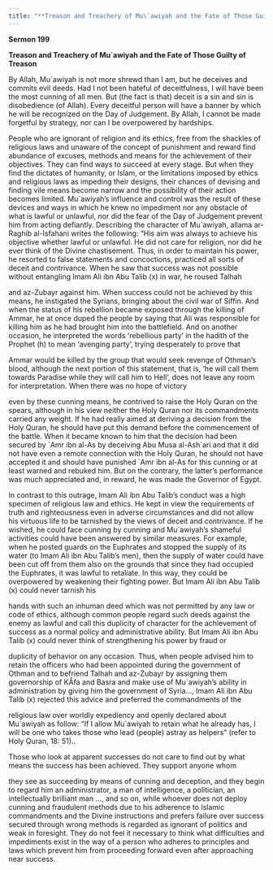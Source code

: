 ```yaml
---
title: "**Treason and Treachery of Mu\`awiyah and the Fate of Those Guilty of Treason**" 
---
```

**Sermon 199**

**Treason and Treachery of Mu\`awiyah and the Fate of Those Guilty of Treason**

By Allah, Mu\`awiyah is not more shrewd than I am, but he deceives and commits evil deeds\. Had I not been hateful of deceitfulness, I will have been the most cunning of all men\. But \(the fact is that\) deceit is a sin and sin is disobedience \(of Allah\)\. Every deceitful person will have a banner by which he will be recognized on the Day of Judgement\. By Allah, I cannot be made forgetful by strategy, nor can I be overpowered by hardships\.

People who are ignorant of religion and its ethics, free from the shackles of religious laws and unaware of the concept of punishment and reward find abundance of excuses, methods and means for the achievement of their objectives\. They can find ways to succeed at every stage\. But when they find the dictates of humanity, or Islam, or the limitations imposed by ethics and religious laws as impeding their designs, their chances of devising and finding vile means become narrow and the possibility of their action becomes limited\. Mu\`awiyah’s influence and control was the result of these devices and ways in which he knew no impediment nor any obstacle of what is lawful or unlawful, nor did the fear of the Day of Judgement prevent him from acting defiantly\. Describing the character of Mu\`awiyah, allama ar\-Raghib al\-Isfahani writes the following: “His aim was always to achieve his objective whether lawful or unlawful\. He did not care for religion, nor did he ever think of the Divine chastisement\. Thus, in order to maintain his power, he resorted to false statements and concoctions, practiced all sorts of deceit and contrivance\. When he saw that success was not possible without entangling Imam Ali ibn Abu Talib \(x\) in war, he roused Talhah

and az\-Zubayr against him\. When success could not be achieved by this means, he instigated the Syrians, bringing about the civil war of Siffin\. And when the status of his rebellion became exposed through the killing of Ammar, he at once duped the people by saying that Ali was responsible for killing him as he had brought him into the battlefield\. And on another occasion, he interpreted the words ‘rebellious party’ in the hadith of the Prophet \(h\) to mean ‘avenging party’, trying desperately to prove that

Ammar would be killed by the group that would seek revenge of Othman’s blood, although the next portion of this statement, that is, ‘he will call them towards Paradise while they will call him to Hell’, does not leave any room for interpretation\. When there was no hope of victory

<a id="page680"></a>even by these cunning means, he contrived to raise the Holy Quran on the spears, although in his view neither the Holy Quran nor its commandments carried any weight\. If he had really aimed at deriving a decision from the Holy Quran, he should have put this demand before the commencement of the battle\. When it became known to him that the decision had been secured by \`Amr ibn al\-As by deceiving Abu Musa al\-Ash\`ari and that it did not have even a remote connection with the Holy Quran, he should not have accepted it and should have punished \`Amr ibn al\-As for this cunning or at least warned and rebuked him\. But on the contrary, the latter’s performance was much appreciated and, in reward, he was made the Governor of Egypt\.

In contrast to this outrage, Imam Ali ibn Abu Talib’s conduct was a high specimen of religious law and ethics\. He kept in view the requirements of truth and righteousness even in adverse circumstances and did not allow his virtuous life to be tarnished by the views of deceit and contrivance\. If he wished, he could face cunning by cunning and Mu\`awiyah’s shameful activities could have been answered by similar measures\. For example, when he posted guards on the Euphrates and stopped the supply of its water \(to Imam Ali ibn Abu Talib’s men\), then the supply of water could have been cut off from them also on the grounds that since they had occupied the Euphrates, it was lawful to retaliate\. In this way, they could be overpowered by weakening their fighting power\. But Imam Ali ibn Abu Talib \(x\) could never tarnish his

hands with such an inhuman deed which was not permitted by any law or code of ethics, although common people regard such deeds against the enemy as lawful and call this duplicity of character for the achievement of success as a normal policy and administrative ability\. But Imam Ali ibn Abu Talib \(x\) could never think of strengthening his power by fraud or

duplicity of behavior on any occasion\. Thus, when people advised him to retain the officers who had been appointed during the government of Othman and to befriend Talhah and az\-Zubayr by assigning them governorship of KÅfa and Basra and make use of Mu\`awiyah’s ability in administration by giving him the government of Syria\.\.\., Imam Ali ibn Abu Talib \(x\) rejected this advice and preferred the commandments of the

religious law over worldly expediency and openly declared about Mu\`awiyah as follow: “If I allow Mu\`awiyah to retain what he already has, I will be one who takes those who lead \(people\) astray as helpers” \(refer to Holy Quran, 18: 51\)\.\.

Those who look at apparent successes do not care to find out by what means the success has been achieved\. They support anyone whom

<a id="page681"></a>they see as succeeding by means of cunning and deception, and they begin to regard him an administrator, a man of intelligence, a politician, an intellectually brilliant man \.\.\., and so on, while whoever does not deploy cunning and fraudulent methods due to his adherence to Islamic commandments and the Divine instructions and prefers failure over success secured through wrong methods is regarded as ignorant of politics and weak in foresight\. They do not feel it necessary to think what difficulties and impediments exist in the way of a person who adheres to principles and laws which prevent him from proceeding forward even after approaching near success\.

